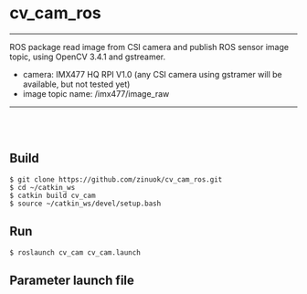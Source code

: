 # cv_cam_ros

***
ROS package read image from CSI camera and publish ROS sensor image topic, using OpenCV 3.4.1 and gstreamer.<br>
+ camera: IMX477 HQ RPI V1.0 (any CSI camera using gstramer will be available, but not tested yet) 
+ image topic name: /imx477/image_raw
***
<br><br>

## Build
```
$ git clone https://github.com/zinuok/cv_cam_ros.git
$ cd ~/catkin_ws
$ catkin build cv_cam
$ source ~/catkin_ws/devel/setup.bash
```

## Run
```
$ roslaunch cv_cam cv_cam.launch
```

## Parameter launch file


